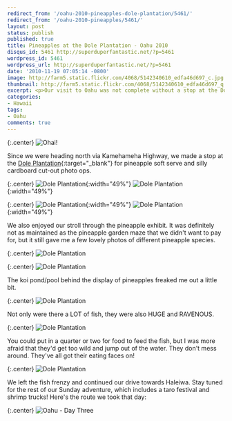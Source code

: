 ```yaml
---
redirect_from: '/oahu-2010-pineapples-dole-plantation/5461/'
redirect_from: '/oahu-2010-pineapples/5461/'
layout: post
status: publish
published: true
title: Pineapples at the Dole Plantation - Oahu 2010
disqus_id: 5461 http://superduperfantastic.net/?p=5461
wordpress_id: 5461
wordpress_url: http://superduperfantastic.net/?p=5461
date: '2010-11-19 07:05:14 -0800'
image: http://farm5.static.flickr.com/4068/5142340610_edfa46d697_c.jpg
thumbnail: http://farm5.static.flickr.com/4068/5142340610_edfa46d697_q.jpg
excerpt: <p>Our visit to Oahu was not complete without a stop at the Dole plantation for Dole Whips!</p>
categories:
- Hawaii
tags:
- Oahu
comments: true
---
```

{:.center}
![Ohai!](http://farm5.static.flickr.com/4148/5141733347_a03262e817_b.jpg)

Since we were heading north via Kamehameha Highway, we made a stop at the [Dole Plantation](http://www.dole-plantation.com/){:target="_blank"} for pineapple soft serve and silly cardboard cut-out photo ops.

{:.center}
![Dole Plantation](http://farm2.static.flickr.com/1391/5142337714_3d032c2ed4.jpg){:width="49%"} ![Dole Plantation](http://farm2.static.flickr.com/1362/5142339138_9e64e526d0.jpg){:width="49%"}

{:.center}
![Dole Plantation](http://farm2.static.flickr.com/1191/5141734627_8ca39400dd.jpg){:width="49%"} ![Dole Plantation](http://farm2.static.flickr.com/1067/5141734879_df5c95ea25.jpg){:width="49%"}

We also enjoyed our stroll through the pineapple exhibit. It was definitely not as maintained as the pineapple garden maze that we didn't want to pay for, but it still gave me a few lovely photos of different pineapple species.

{:.center}
![](http://farm5.static.flickr.com/4068/5142340610_edfa46d697_b.jpg "Dole Plantation")

{:.center}
![](http://farm5.static.flickr.com/4003/5142340968_4f6ccfe696_b.jpg "Dole Plantation")

The koi pond/pool behind the display of pineapples freaked me out a little bit.

{:.center}
![](http://farm5.static.flickr.com/4007/5130693280_612851d5da_b.jpg "Dole Plantation")

Not only were there a LOT of fish, they were also HUGE and RAVENOUS.

{:.center}
![](http://farm2.static.flickr.com/1400/5141735897_83cdca1a4b_b.jpg "Dole Plantation")

You could put in a quarter or two for food to feed the fish, but I was more afraid that they'd get too wild and jump out of the water. They don't mess around. They've all got their eating faces on!

{:.center}
![](http://farm5.static.flickr.com/4053/5142340054_dd89f86c64_b.jpg "Dole Plantation")

We left the fish frenzy and continued our drive towards Haleiwa. Stay tuned for the rest of our Sunday adventure, which includes a taro festival and shrimp trucks! Here's the route we took that day:

{:.center}
![](http://farm5.static.flickr.com/4005/5149229685_77b9504433_b.jpg "Oahu - Day Three")